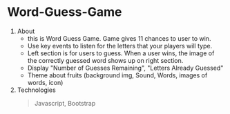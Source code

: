 # Word-Guess-Game

1. About
    * this is Word Guess Game. Game gives 11 chances to user to win.
    * Use key events to listen for the letters that your players will type.
    * Left section is for users to guess. When a user wins, the image of the correctly guessed word shows up on right section.
    * Display "Number of Guesses Remaining", "Letters Already Guessed"
    * Theme about fruits (background img, Sound, Words, images of words, icon)
2. Technologies
    > Javascript, Bootstrap